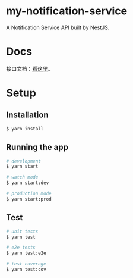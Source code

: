 # my-notification-service

A Notification Service API built by NestJS.

# Docs

接口文档：<a href="./docs/README.md">看这里</a>。

# Setup

## Installation

```bash
$ yarn install
```

## Running the app

```bash
# development
$ yarn start

# watch mode
$ yarn start:dev

# production mode
$ yarn start:prod
```

## Test

```bash
# unit tests
$ yarn test

# e2e tests
$ yarn test:e2e

# test coverage
$ yarn test:cov
```

